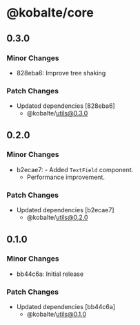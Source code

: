 # @kobalte/core

## 0.3.0

### Minor Changes

- 828eba6: Improve tree shaking

### Patch Changes

- Updated dependencies [828eba6]
  - @kobalte/utils@0.3.0

## 0.2.0

### Minor Changes

- b2ecae7: - Added `TextField` component.
  - Performance improvement.

### Patch Changes

- Updated dependencies [b2ecae7]
  - @kobalte/utils@0.2.0

## 0.1.0

### Minor Changes

- bb44c6a: Initial release

### Patch Changes

- Updated dependencies [bb44c6a]
  - @kobalte/utils@0.1.0
